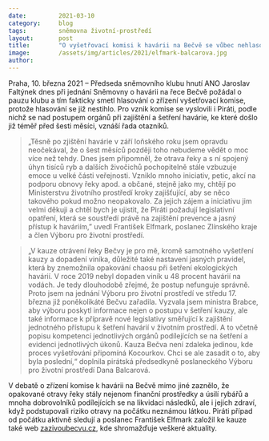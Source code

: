 ```yaml
---
date:         2021-03-10
category:     blog
tags:         sněmovna životní-prostředí
layout:       post
title:        "O vyšetřovací komisi k havárii na Bečvě se vůbec nehlasovalo, poslanci ANO účelově požádali o přestávku"
image:        /assets/img/articles/2021/elfmark-balcarova.jpg
author:       
---
```


 

Praha, 10. března 2021 – Předseda sněmovního klubu hnutí ANO Jaroslav Faltýnek dnes při jednání Sněmovny o havárii na řece Bečvě požádal o pauzu klubu a tím fakticky smetl hlasování o zřízení vyšetřovací komise, protože hlasování se již nestihlo. Pro vznik komise se vyslovili i Piráti, podle nichž se nad postupem orgánů při zajištění a šetření havárie, ke které došlo již téměř před šesti měsíci, vznáší řada otazníků. 

> „Těsně po zjištění havárie v září loňského roku jsem opravdu neočekával, že o šest měsíců později toho nebudeme vědět o moc více než tehdy. Dnes jsem připomněl, že otrava řeky a s ní spojený úhyn tisíců ryb a dalších živočichů pochopitelně stále vzbuzuje emoce u velké části veřejnosti. Vzniklo mnoho iniciativ, petic, akcí na podporu obnovy řeky apod. a občané, stejně jako my, chtějí po Ministerstvu životního prostředí kroky zajišťující, aby se něco takového pokud možno neopakovalo. Za jejich zájem a iniciativu jim velmi děkuji a chtěl bych je ujistit, že Piráti požadují legislativní opatření, která se soustředí právě na zajištění prevence a jasný přístup k haváriím,” uvedl František Elfmark, poslanec Zlínského kraje a člen Výboru pro životní prostředí.

> „V kauze otrávení řeky Bečvy je pro mě, kromě samotného vyšetření kauzy a dopadení viníka, důležité také nastavení jasných pravidel, která by znemožnila opakování chaosu při šetření ekologických havárií. V roce 2019 nebyl dopaden viník u 48 procent havárií na vodách. Je tedy dlouhodobě zřejmé, že postup nefunguje správně. Proto jsem na jednání Výboru pro životní prostředí ve středu 17. března již poněkolikáté Bečvu zařadila. Vyzvala jsem ministra Brabce, aby výboru poskytl informace nejen o postupu v šetření kauzy, ale také informace k přípravě nové legislativy směřující k zajištění jednotného přístupu k šetření havárií v životním prostředí. A to včetně popisu kompetencí jednotlivých orgánů podílejících se na šetření a evidenci jednotlivých úkonů. Kauza Bečva není zdaleka jedinou, kde proces vyšetřování připomíná Kocourkov. Chci se ale zasadit o to, aby byla poslední,“ doplnila pirátská předsedkyně poslaneckého Výboru pro životní prostředí Dana Balcarová.  

V debatě o zřízení komise k havárii na Bečvě mimo jiné zaznělo, že opakované otravy řeky stály nejenom finanční prostředky a úsilí rybářů a mnoha dobrovolníků podílejících se na likvidaci následků, ale i jejich zdraví, když podstupovali riziko otravy na počátku neznámou látkou. Piráti případ od počátku aktivně sledují a poslanec František Elfmark založil ke kauze také web [zazivoubecvu.cz](https://zazivoubecvu.cz), kde shromažďuje veškeré aktuality.   

